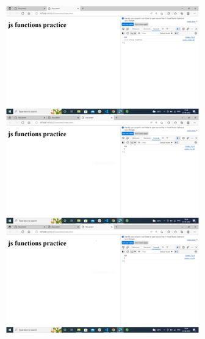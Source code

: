 <img src="function1.PNG" alt="output">
<img src="function2.PNG" alt="output">
<img src="function3.PNG" alt="output">